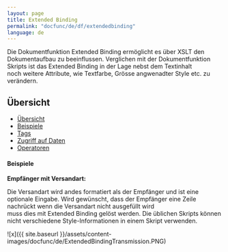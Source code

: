 ```yaml
---
layout: page
title: Extended Binding
permalink: "docfunc/de/df/extendedbinding"
language: de
---
```


Die Dokumentfunktion Extended Binding ermöglicht es über XSLT den Dokumentaufbau zu beeinflussen. Verglichen mit der Dokumentfunktion Skripts ist das Extended Binding in der Lage nebst dem Textinhalt<br/>
noch weitere Attribute, wie Textfarbe, Grösse angwenadter Style etc. zu verändern.

## Übersicht

- [Übersicht](#übersicht)
- [Beispiele](#beispiele)
- [Tags](#tags)
- [Zugriff auf Daten](#zugriffaufdaten)
- [Operatoren](#operatoren)

#### Beispiele

__Empfänger mit Versandart:__

Die Versandart wird andes formatiert als der Empfänger und ist eine optionale Eingabe. Wird gewünscht, dass der Empfänger eine Zeile nachrückt wenn die Versandart nicht ausgefüllt wird<br/>
muss dies mit Extended Binding gelöst werden. Die üblichen Skripts können nicht verschiedene Style-Informationen in einem Skript verwenden.

![x]({{ site.baseurl }}/assets/content-images/docfunc/de/ExtendedBindingTransmission.PNG)